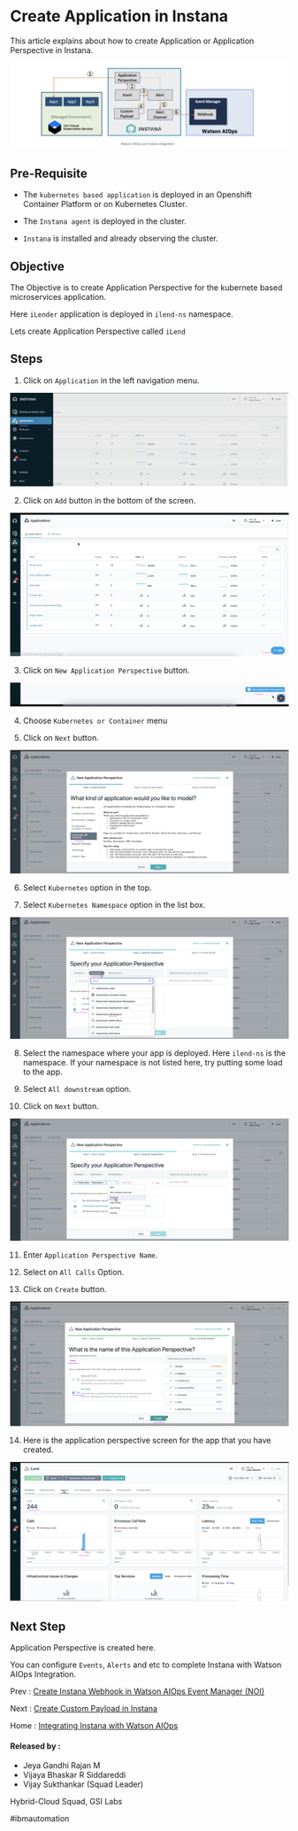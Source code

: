 # Create Application in Instana

This article explains about how to create Application or Application Perspective in Instana.

<img src="../images/image-instana-waiops-integration.png">

## Pre-Requisite

- The `kubernetes based application` is deployed in an Openshift Container Platform or on Kubernetes Cluster.

- The `Instana agent` is deployed in the cluster.

- `Instana` is installed and already observing the cluster. 

## Objective

The Objective is to create Application Perspective for the kubernete based microservices application.

Here `iLender` application is deployed in `ilend-ns` namespace. 

Lets create Application Perspective  called `iLend`

## Steps

1. Click on `Application` in the left navigation menu.

<img src="images/4-application-00001.png">

2. Click on `Add` button in the bottom of the screen.

<img src="images/4-application-00002.png">

3. Click on `New Application Perspective` button.

<img src="images/4-application-00003.png">

4. Choose `Kubernetes or Container` menu 

5. Click on `Next` button.

<img src="images/4-application-00004.png">

6. Select `Kubernetes` option in the top.

7. Select `Kubernetes Namespace` option in the list box.

<img src="images/4-application-00005.png">

8. Select the namespace where your app is deployed. Here `ilend-ns` is the namespace. If your namespace is not listed here, try putting some load to the app.

9. Select  `All downstream` option.

10. Click on `Next` button.

<img src="images/4-application-00006.png">

11. Enter `Application Perspective Name`.

12. Select on `All Calls` Option.

13. Click on `Create` button.

<img src="images/4-application-00007.png">

14. Here is the application perspective screen for the app that you have created.

<img src="images/4-application-00008.png">

## Next Step

Application Perspective is created here. 

You can configure `Events`, `Alerts` and etc to complete Instana with Watson AIOps Integration.

Prev : [Create Instana Webhook in Watson AIOps Event Manager (NOI)](https://community.ibm.com/community/user/aiops/blogs/jeya-gandhi-rajan-m1/2021/09/08/ins-waiops-2-create-instana-webhook-in-waiops)

Next : [Create Custom Payload in Instana](https://community.ibm.com/community/user/aiops/blogs/jeya-gandhi-rajan-m1/2021/09/08/ins-waiops-4-create-custom-payload-in-instana)

Home : [Integrating Instana with Watson AIOps](https://community.ibm.com/community/user/aiops/blogs/jeya-gandhi-rajan-m1/2021/09/08/ins-waiops-1-integrating-instana-with-watson-aiops)


#### Released by :
- Jeya Gandhi Rajan M
- Vijaya Bhaskar R Siddareddi
- Vijay Sukthankar (Squad Leader)

Hybrid-Cloud Squad, GSI Labs

#ibmautomation

